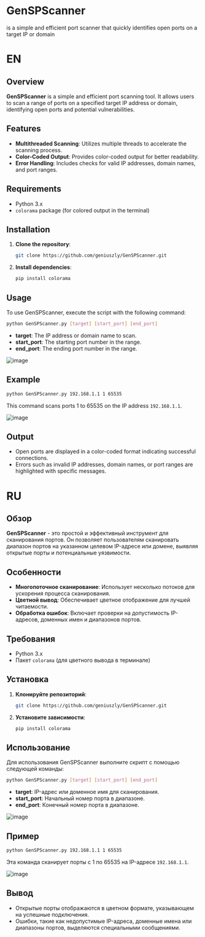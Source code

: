 # GenSPScanner
is a simple and efficient port scanner that quickly identifies open ports on a target IP or domain

# EN
## Overview
**GenSPScanner** is a simple and efficient port scanning tool. It allows users to scan a range of ports on a specified target IP address or domain, identifying open ports and potential vulnerabilities.

## Features
- **Multithreaded Scanning**: Utilizes multiple threads to accelerate the scanning process.
- **Color-Coded Output**: Provides color-coded output for better readability.
- **Error Handling**: Includes checks for valid IP addresses, domain names, and port ranges.

## Requirements
- Python 3.x
- `colorama` package (for colored output in the terminal)

## Installation
1. **Clone the repository**:
   ```bash
   git clone https://github.com/geniuszly/GenSPScanner.git
   ```
2. **Install dependencies**:
   ```bash
   pip install colorama
   ```

## Usage
To use GenSPScanner, execute the script with the following command:
```bash
python GenSPScanner.py [target] [start_port] [end_port]
```
- **target**: The IP address or domain name to scan.
- **start_port**: The starting port number in the range.
- **end_port**: The ending port number in the range.

![image](https://github.com/user-attachments/assets/70d24f99-3a73-4c5f-a492-32e600200363)


## Example
```bash
python GenSPScanner.py 192.168.1.1 1 65535
```
This command scans ports 1 to 65535 on the IP address `192.168.1.1`.

![image](https://github.com/user-attachments/assets/652b1926-046b-46ff-9ae9-ba32e5528e45)


## Output
- Open ports are displayed in a color-coded format indicating successful connections.
- Errors such as invalid IP addresses, domain names, or port ranges are highlighted with specific messages.

# RU
## Обзор
**GenSPScanner** - это простой и эффективный инструмент для сканирования портов. Он позволяет пользователям сканировать диапазон портов на указанном целевом IP-адресе или домене, выявляя открытые порты и потенциальные уязвимости.

## Особенности
- **Многопоточное сканирование**: Использует несколько потоков для ускорения процесса сканирования.
- **Цветной вывод**: Обеспечивает цветное отображение для лучшей читаемости.
- **Обработка ошибок**: Включает проверки на допустимость IP-адресов, доменных имен и диапазонов портов.

## Требования
- Python 3.x
- Пакет `colorama` (для цветного вывода в терминале)

## Установка
1. **Клонируйте репозиторий**:
   ```bash
   git clone https://github.com/geniuszly/GenSPScanner.git
   ```
2. **Установите зависимости**:
   ```bash
   pip install colorama
   ```

## Использование
Для использования GenSPScanner выполните скрипт с помощью следующей команды:
```bash
python GenSPScanner.py [target] [start_port] [end_port]
```
- **target**: IP-адрес или доменное имя для сканирования.
- **start_port**: Начальный номер порта в диапазоне.
- **end_port**: Конечный номер порта в диапазоне.

![image](https://github.com/user-attachments/assets/3599ae8c-dc93-4aad-b4c7-e90adb8bc0d0)


## Пример
```bash
python GenSPScanner.py 192.168.1.1 1 65535
```
Эта команда сканирует порты с 1 по 65535 на IP-адресе `192.168.1.1`.

![image](https://github.com/user-attachments/assets/1c9c05ac-dc7b-4f1e-9658-ddccc08e1989)


## Вывод
- Открытые порты отображаются в цветном формате, указывающем на успешные подключения.
- Ошибки, такие как недопустимые IP-адреса, доменные имена или диапазоны портов, выделяются специальными сообщениями.
